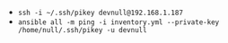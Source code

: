 * `ssh -i ~/.ssh/pikey devnull@192.168.1.187`
* `ansible all -m ping -i inventory.yml --private-key /home/null/.ssh/pikey -u devnull`
